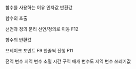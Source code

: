 ﻿함수를 사용하는 이유 
인자값 반환값


함수의 호출


선언과 정의 분리 
선언/정의로 이동 F12


함수의 반환값


브레이크 포인트 F9
한줄씩 진행 F11


전역 변수 지역 변수 소멸 시간 구역
매개 변수도 지역 변수 
 쓰레기값
